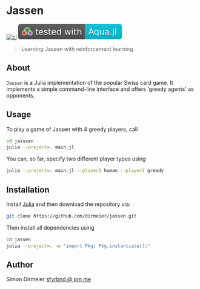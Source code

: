 # Jassen

[![ci](https://github.com/dirmeier/jassen/actions/workflows/ci.yaml/badge.svg?branch=main)](https://github.com/dirmeier/jassen/actions/workflows/ci.yaml?query=branch%3Amain)
[![aqua](https://raw.githubusercontent.com/JuliaTesting/Aqua.jl/master/badge.svg)](https://github.com/JuliaTesting/Aqua.jl)

> Learning Jassen with reinforcement learning

## About

`Jassen` is a Julia implementation of the popular Swiss card game. 
It implements a simple command-line interface and offers 'greedy agents' as opponents.

## Usage

To play a game of Jassen with 4 greedy players, call

```bash
cd jasssen
julia --project=. main.jl
```

You can, so far, specify two different player types using

```bash
julia --project=. main.jl --player1 human --player2 greedy
```

## Installation

Install [Julia](https://julialang.org/downloads/) and then download the repository via:

```bash
git clone https://github.com/dirmeier/jassen.git
```

Then install all dependencies using

```bash
cd jassen
julia --project=. -e "import Pkg; Pkg.instantiate();"
```


## Author

Simon Dirmeier <a href="mailto:sfyrbnd @ pm me">sfyrbnd @ pm me</a>
